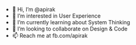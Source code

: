 - 👋 Hi, I’m @apirak
- 👀 I’m interested in User Experience
- 🌱 I’m currently learning about System Thinking
- 💞️ I’m looking to collaborate on Design & Code
- 📫 Reach me at fb.com/apirak

<!---
apirak/apirak is a ✨ special ✨ repository because its `README.md` (this file) appears on your GitHub profile.
You can click the Preview link to take a look at your changes.
--->
